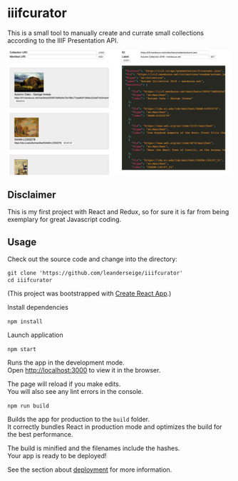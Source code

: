 # iiifcurator

This is a small tool to manually create and currate small collections according to the IIIF Presentation API.

![iiifcurator screenshot](screenshot.png)

## Disclaimer

This is my first project with React and Redux, so for sure it is far from being exemplary for great Javascript coding.

## Usage

Check out the source code and change into the directory:

```
git clone 'https://github.com/leanderseige/iiifcurator'
cd iiifcurator
```

(This project was bootstrapped with [Create React App](https://github.com/facebook/create-react-app).)

Install dependencies

`npm install`

Launch application

`npm start`

Runs the app in the development mode.<br />
Open [http://localhost:3000](http://localhost:3000) to view it in the browser.

The page will reload if you make edits.<br />
You will also see any lint errors in the console.

`npm run build`

Builds the app for production to the `build` folder.<br />
It correctly bundles React in production mode and optimizes the build for the best performance.

The build is minified and the filenames include the hashes.<br />
Your app is ready to be deployed!

See the section about [deployment](https://facebook.github.io/create-react-app/docs/deployment) for more information.
